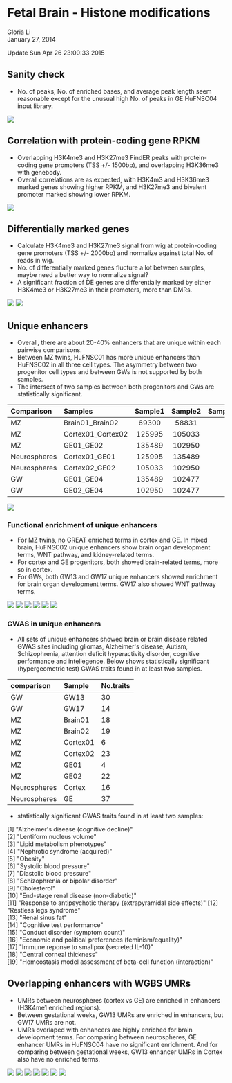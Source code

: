 # Fetal Brain - Histone modifications
Gloria Li  
January 27, 2014  

Update Sun Apr 26 23:00:33 2015



## Sanity check   

* No. of peaks, No. of enriched bases, and average peak length seem reasonable except for the unusual high No. of peaks in GE HuFNSC04 input library.              

![](HisMod_files/figure-html/summary-1.png) 

## Correlation with protein-coding gene RPKM 

* Overlapping H3K4me3 and H3K27me3 FindER peaks with protein-coding gene promoters (TSS +/- 1500bp), and overlapping H3K36me3 with genebody.    
* Overall correlations are as expected, with H3K4m3 and H3K36me3 marked genes showing higher RPKM, and H3K27me3 and bivalent promoter marked showing lower RPKM.   

![](HisMod_files/figure-html/RPKM-1.png) 

## Differentially marked genes

* Calculate H3K4me3 and H3K27me3 signal from wig at protein-coding gene promoters (TSS +/- 2000bp) and normalize against total No. of reads in wig.    
* No. of differentially marked genes flucture a lot between samples, maybe need a better way to normalize signal?    
* A significant fraction of DE genes are differentially marked by either H3K4me3 or H3K27me3 in their promoters, more than DMRs.      

![](HisMod_files/figure-html/DM-1.png) ![](HisMod_files/figure-html/DM-2.png) 

## Unique enhancers 

* Overall, there are about 20-40% enhancers that are unique within each pairwise comparisons.      
* Between MZ twins, HuFNSC01 has more unique enhancers than HuFNSC02 in all three cell types. The asymmetry between two progenitor cell types and between GWs is not supported by both samples.   
* The intersect of two samples between both progenitors and GWs are statistically significant.    

<table>
 <thead>
  <tr>
   <th style="text-align:left;"> Comparison </th>
   <th style="text-align:left;"> Samples </th>
   <th style="text-align:center;"> Sample1 </th>
   <th style="text-align:center;"> Sample2 </th>
   <th style="text-align:center;"> Sample1_unique </th>
   <th style="text-align:center;"> Sample2_unique </th>
  </tr>
 </thead>
<tbody>
  <tr>
   <td style="text-align:left;"> MZ </td>
   <td style="text-align:left;"> Brain01_Brain02 </td>
   <td style="text-align:center;"> 69300 </td>
   <td style="text-align:center;"> 58831 </td>
   <td style="text-align:center;"> 30038 </td>
   <td style="text-align:center;"> 18240 </td>
  </tr>
  <tr>
   <td style="text-align:left;"> MZ </td>
   <td style="text-align:left;"> Cortex01_Cortex02 </td>
   <td style="text-align:center;"> 125995 </td>
   <td style="text-align:center;"> 105033 </td>
   <td style="text-align:center;"> 35489 </td>
   <td style="text-align:center;"> 5466 </td>
  </tr>
  <tr>
   <td style="text-align:left;"> MZ </td>
   <td style="text-align:left;"> GE01_GE02 </td>
   <td style="text-align:center;"> 135489 </td>
   <td style="text-align:center;"> 102950 </td>
   <td style="text-align:center;"> 47186 </td>
   <td style="text-align:center;"> 3765 </td>
  </tr>
  <tr>
   <td style="text-align:left;"> Neurospheres </td>
   <td style="text-align:left;"> Cortex01_GE01 </td>
   <td style="text-align:center;"> 125995 </td>
   <td style="text-align:center;"> 135489 </td>
   <td style="text-align:center;"> 14961 </td>
   <td style="text-align:center;"> 24022 </td>
  </tr>
  <tr>
   <td style="text-align:left;"> Neurospheres </td>
   <td style="text-align:left;"> Cortex02_GE02 </td>
   <td style="text-align:center;"> 105033 </td>
   <td style="text-align:center;"> 102950 </td>
   <td style="text-align:center;"> 23099 </td>
   <td style="text-align:center;"> 18732 </td>
  </tr>
  <tr>
   <td style="text-align:left;"> GW </td>
   <td style="text-align:left;"> GE01_GE04 </td>
   <td style="text-align:center;"> 135489 </td>
   <td style="text-align:center;"> 102477 </td>
   <td style="text-align:center;"> 49603 </td>
   <td style="text-align:center;"> 6361 </td>
  </tr>
  <tr>
   <td style="text-align:left;"> GW </td>
   <td style="text-align:left;"> GE02_GE04 </td>
   <td style="text-align:center;"> 102950 </td>
   <td style="text-align:center;"> 102477 </td>
   <td style="text-align:center;"> 22826 </td>
   <td style="text-align:center;"> 22889 </td>
  </tr>
</tbody>
</table>

![](HisMod_files/figure-html/unique_enhancer-1.png) 

### Functional enrichment of unique enhancers

* For MZ twins, no GREAT enriched terms in cortex and GE. In mixed brain, HuFNSC02 unique enhancers show brain organ development terms, WNT pathway, and kidney-related terms.      
* For cortex and GE progenitors, both showed brain-related terms, more so in cortex.     
* For GWs, both GW13 and GW17 unique enhancers showed enrichment for brain organ development terms. GW17 also showed WNT pathway terms.      

![](HisMod_files/figure-html/unique_enhancer_GREAT1-1.png) 
![](HisMod_files/figure-html/unique_enhancer_GREAT2-1.png) 
![](HisMod_files/figure-html/unique_enhancer_GREAT3-1.png) 
![](HisMod_files/figure-html/unique_enhancer_GREAT4-1.png) ![](HisMod_files/figure-html/unique_enhancer_GREAT4-2.png) ![](HisMod_files/figure-html/unique_enhancer_GREAT4-3.png) 

### GWAS in unique enhancers 

* All sets of unique enhancers showed brain or brain disease related GWAS sites including gliomas, Alzheimer's disease, Autism, Schizophrenia, attention deficit hyperactivity disorder, cognitive performance and intellegence. Below shows statistically significant (hypergeometric test) GWAS traits found in at least two samples.          

<table>
 <thead>
  <tr>
   <th style="text-align:left;"> comparison </th>
   <th style="text-align:left;"> Sample </th>
   <th style="text-align:left;"> No.traits </th>
  </tr>
 </thead>
<tbody>
  <tr>
   <td style="text-align:left;"> GW </td>
   <td style="text-align:left;"> GW13 </td>
   <td style="text-align:left;"> 30 </td>
  </tr>
  <tr>
   <td style="text-align:left;"> GW </td>
   <td style="text-align:left;"> GW17 </td>
   <td style="text-align:left;"> 14 </td>
  </tr>
  <tr>
   <td style="text-align:left;"> MZ </td>
   <td style="text-align:left;"> Brain01 </td>
   <td style="text-align:left;"> 18 </td>
  </tr>
  <tr>
   <td style="text-align:left;"> MZ </td>
   <td style="text-align:left;"> Brain02 </td>
   <td style="text-align:left;"> 19 </td>
  </tr>
  <tr>
   <td style="text-align:left;"> MZ </td>
   <td style="text-align:left;"> Cortex01 </td>
   <td style="text-align:left;"> 6 </td>
  </tr>
  <tr>
   <td style="text-align:left;"> MZ </td>
   <td style="text-align:left;"> Cortex02 </td>
   <td style="text-align:left;"> 23 </td>
  </tr>
  <tr>
   <td style="text-align:left;"> MZ </td>
   <td style="text-align:left;"> GE01 </td>
   <td style="text-align:left;"> 4 </td>
  </tr>
  <tr>
   <td style="text-align:left;"> MZ </td>
   <td style="text-align:left;"> GE02 </td>
   <td style="text-align:left;"> 22 </td>
  </tr>
  <tr>
   <td style="text-align:left;"> Neurospheres </td>
   <td style="text-align:left;"> Cortex </td>
   <td style="text-align:left;"> 16 </td>
  </tr>
  <tr>
   <td style="text-align:left;"> Neurospheres </td>
   <td style="text-align:left;"> GE </td>
   <td style="text-align:left;"> 37 </td>
  </tr>
</tbody>
</table>

* statistically significant GWAS traits found in at least two samples:   

 [1] "Alzheimer's disease (cognitive decline)"                         
 [2] "Lentiform nucleus volume"                                        
 [3] "Lipid metabolism phenotypes"                                     
 [4] "Nephrotic syndrome (acquired)"                                   
 [5] "Obesity"                                                         
 [6] "Systolic blood pressure"                                         
 [7] "Diastolic blood pressure"                                        
 [8] "Schizophrenia or bipolar disorder"                               
 [9] "Cholesterol"                                                     
[10] "End-stage renal disease (non-diabetic)"                          
[11] "Response to antipsychotic therapy (extrapyramidal side effects)" 
[12] "Restless legs syndrome"                                          
[13] "Renal sinus fat"                                                 
[14] "Cognitive test performance"                                      
[15] "Conduct disorder (symptom count)"                                
[16] "Economic and political preferences (feminism/equality)"          
[17] "Immune reponse to smallpox (secreted IL-10)"                     
[18] "Central corneal thickness"                                       
[19] "Homeostasis model assessment of beta-cell function (interaction)"

## Overlapping enhancers with WGBS UMRs

* UMRs between neurospheres (cortex vs GE) are enriched in enhancers (H3K4me1 enriched regions).      
* Between gestational weeks, GW13 UMRs are enriched in enhancers, but GW17 UMRs are not.      
* UMRs overlaped with enhancers are highly enriched for brain development terms. For comparing between neurospheres, GE enhancer UMRs in HuFNSC04 have no significant enrichment. And for comparing between gestational weeks, GW13 enhancer UMRs in Cortex also have no enriched terms.       

![](HisMod_files/figure-html/UMR-1.png) 
![](HisMod_files/figure-html/UMR_GREAT-1.png) ![](HisMod_files/figure-html/UMR_GREAT-2.png) ![](HisMod_files/figure-html/UMR_GREAT-3.png) ![](HisMod_files/figure-html/UMR_GREAT-4.png) ![](HisMod_files/figure-html/UMR_GREAT-5.png) ![](HisMod_files/figure-html/UMR_GREAT-6.png) 

